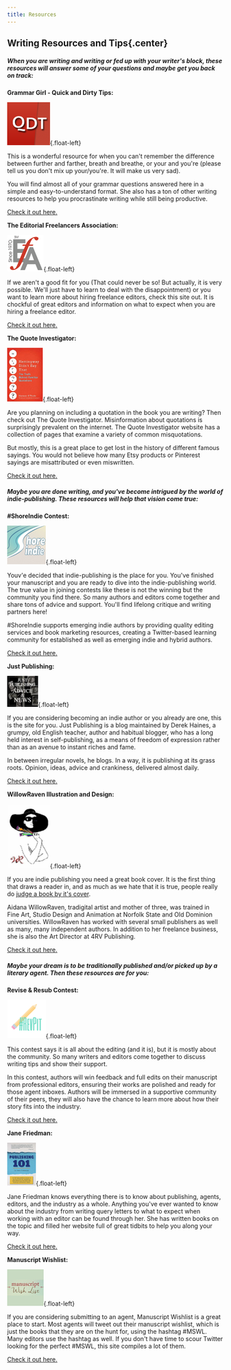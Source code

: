 ```yaml
---
title: Resources
---
```


## Writing Resources and Tips{.center}

##### When you are writing and writing or fed up with your writer's block, these resources will answer some of your questions and maybe get you back on track:

**Grammar Girl - Quick and Dirty Tips:**

![Quick and Dirty Tips](GrammarGirl.png){.float-left}

This is a wonderful resource for when you can't remember the difference between further and farther, breath and breathe, or your and you're (please tell us you don't mix up your/you're. It will make us very sad). 

You will find almost all of your grammar questions answered here in a simple and easy-to-understand format. She also has a ton of other writing resources to help you procrastinate writing while still being productive. 

[Check it out here.](http://www.quickanddirtytips.com/grammar-girl?target=_blank)


**The Editorial Freelancers Association:**

![Editorial Freelancers Association](EFA_logo_85T.gif){.float-left}

If we aren't a good fit for you (That could never be so! But actually, it is very possible. We'll just have to learn to deal with the disappointment) or you want to learn more about hiring freelance editors, check this site out. It is chockful of great editors and information on what to expect when you are hiring a freelance editor.

[Check it out here.](http://www.the-efa.org/?target=_blank)


**The Quote Investigator:**

![Quote Investigator](QuoteInvestigator.jpg){.float-left}

Are you planning on including a quotation in the book you are writing? Then check out The Quote Investigator. Misinformation about quotations is surprisingly prevalent on the internet. The Quote Investigator website has a collection of pages that examine a variety of common misquotations.

But mostly, this is a great place to get lost in the history of different famous sayings. You would not believe how many Etsy products or Pinterest sayings are misattributed or even miswritten.

[Check it out here.](http://quoteinvestigator.com/resources/?target=_blank)

##### Maybe you are done writing, and you've become intrigued by the world of indie-publishing. These resources will help that vision come true:

**\#ShoreIndie Contest:**

![ShoreIndie](shoreindie_logo.png){.float-left}

Youv'e decided that indie-publishing is the place for you. You've finished your manuscript and you are ready to dive into the indie-publishing world. The true value in joining contests like these is not the winning but the community you find there. So many authors and editors come together and share tons of advice and support. You'll find lifelong critique and writing partners here! 

\#ShoreIndie supports emerging indie authors by providing quality editing services and book marketing resources, creating a Twitter-based learning community for established as well as emerging indie and hybrid authors. 

[Check it out here.](https://shoreindie.blogspot.com/?target=_blank)

**Just Publishing:**

![Just Publishing](JustPublishing.jpg){.float-left}

If you are considering becoming an indie author or you already are one, this is the site for you. Just Publishing is a blog maintained by Derek Haines, a grumpy, old English teacher, author and habitual blogger, who has a long held interest in self-publishing, as a means of freedom of expression rather than as an avenue to instant riches and fame.

In between irregular novels, he blogs. In a way, it is publishing at its grass roots. Opinion, ideas, advice and crankiness, delivered almost daily.

[Check it out here.](http://www.derekhaines.ch/justpublishing/?target=_blank)

**WillowRaven Illustration and Design:**

![Willow Raven](1619898_orig_4e18%20%281%29.png){.float-left}

If you are indie publishing you need a great book cover. It is the first thing that draws a reader in, and as much as we hate that it is true, people really do [judge a book by it's cover](/judging-covers).

Aidana WillowRaven, tradigital artist and mother of three, was trained in Fine Art, Studio Design and Animation at Norfolk State and Old Dominion universities. WillowRaven has worked with several small publishers as well as many, many independent authors. In addition to her freelance business, she is also the Art Director at 4RV Publishing.

[Check it out here.](http://willowraven.weebly.com/?target=_blank)

##### Maybe your dream is to be traditionally published and/or picked up by a literary agent. Then these resources are for you:

**Revise & Resub Contest:**

![Revise & Resub](RevPit_hashtag_logo_small.png){.float-left}

This contest says it is all about the editing (and it is), but it is mostly about the community. So many writers and editors come together to discuss writing tips and show their support. 

In this contest, authors will win feedback and full edits on their manuscript from professional editors, ensuring their works are polished and ready for those agent inboxes. Authors will be immersed in a supportive community of their peers, they will also have the chance to learn more about how their story fits into the industry.

[Check it out here.](http://reviseresub.com/?target=_blanl)

**Jane Friedman:**

![Publishing 101](Pub101-cover.jpg){.float-left}

Jane Friedman knows everything there is to know about publishing, agents, editors, and the industry as a whole. Anything you've ever wanted to know about the industry from writing query letters to what to expect when working with an editor can be found through her. She has written books on the topic and filled her website full of great tidbits to help you along your way.

[Check it out here.](https://janefriedman.com/?target=_blank)

**Manuscript Wishlist:**

![Manuscript Wishlist](MSWL_website.jpg){.float-left}

If you are considering submitting to an agent, Manuscript Wishlist is a great place to start. Most agents will tweet out their manuscript wishlist, which is just the books that they are on the hunt for, using the hashtag #MSWL. Many editors use the hashtag as well. If you don't have time to scour Twitter looking for the perfect #MSWL, this site compiles a lot of them.

[Check it out here.](http://www.manuscriptwishlist.com/?target=_blank)

